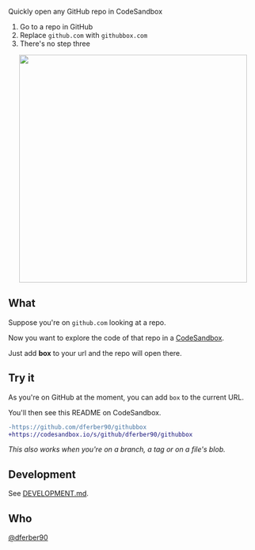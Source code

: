 Quickly open any GitHub repo in CodeSandbox

1. Go to a repo in GitHub
2. Replace `github.com` with `githubbox.com`
3. There's no step three

<p align="center">
  <img src="./docs/demo.gif" width="460">
</p>

## What

Suppose you're on `github.com` looking at a repo.

Now you want to explore the code of that repo in a [CodeSandbox](https://codesandbox.io/).

Just add **box** to your url and the repo will open there.

## Try it

As you're on GitHub at the moment, you can add `box` to the current URL.

You'll then see this README on CodeSandbox.

```diff
-https://github.com/dferber90/githubbox
+https://codesandbox.io/s/github/dferber90/githubbox
```

_This also works when you're on a branch, a tag or on a file's blob._

## Development

See [DEVELOPMENT.md](./docs/development.md).

## Who

[@dferber90](https://twitter.com/dferber90)
